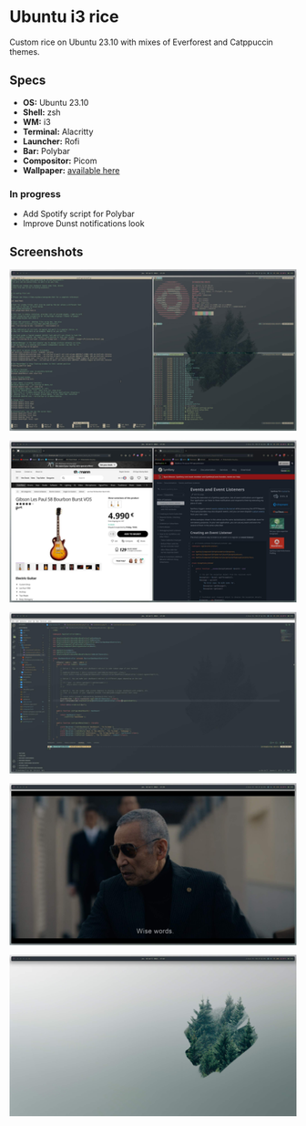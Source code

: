 # Ubuntu i3 rice

Custom rice on Ubuntu 23.10 with mixes of Everforest and Catppuccin themes.

## Specs

* **OS:** Ubuntu 23.10
* **Shell:** zsh
* **WM:** i3
* **Terminal:** Alacritty
* **Launcher:** Rofi
* **Bar:** Polybar
* **Compositor:** Picom
* **Wallpaper:** [available here](https://github.com/jeremykervran/dotfiles-ubuntu/pictures/wallpaper.jpg)

### In progress

* Add Spotify script for Polybar
* Improve Dunst notifications look

## Screenshots

![workspace-1](pictures/1.jpg)

![workspace-2](pictures/2.jpg)

![workspace-3](pictures/3.jpg)

![workspace-4](pictures/4.jpg)

![workspace-5](pictures/5.jpg)

